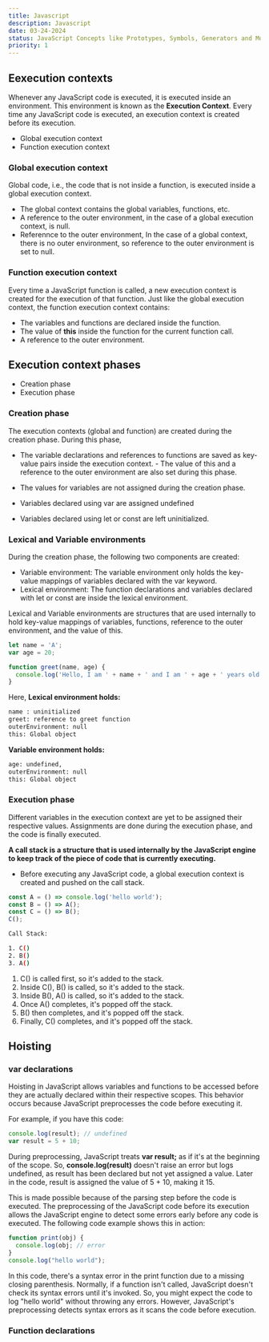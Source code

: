 ```yaml
---
title: Javascript
description: Javascript
date: 03-24-2024
status: JavaScript Concepts like Prototypes, Symbols, Generators and More
priority: 1
---
```


## Eexecution contexts

Whenever any JavaScript code is executed, it is executed inside an environment. This environment is known as the
**Execution Context**. Every time any JavaScript code is executed, an execution context is created
before its execution.

- Global execution context
- Function execution context

### Global execution context

Global code, i.e., the code that is not inside a function, is executed inside a global execution context.

- The global context contains the global variables, functions, etc.
- A reference to the outer environment, in the case of a global execution context, is null.
- Referennce to the outer environment, In the case of a global context, there is no outer environment, so reference to the outer environment is set to null.

### Function execution context

Every time a JavaScript function is called, a new execution context is created for the execution of that function. Just like the global execution context, the function execution context contains:

- The variables and functions are declared inside the function.
- The value of **this** inside the function for the current function call.
- A reference to the outer environment.

## Execution context phases

- Creation phase
- Execution phase

### Creation phase

The execution contexts (global and function) are created during the creation phase. During this phase,

- The variable declarations and references to functions are saved as key-value pairs inside the execution context. - The value of this and a reference to the outer environment are also set during this phase.

- The values for variables are not assigned during the creation phase.
- Variables declared using var are assigned undefined
- Variables declared using let or const are left uninitialized.

### Lexical and Variable environments

During the creation phase, the following two components are created:

- Variable environment: The variable environment only holds the key-value mappings of variables declared with the var keyword.
- Lexical environment: The function declarations and variables declared with let or const are inside the lexical environment.

Lexical and Variable environments are structures that are used internally to hold key-value mappings of variables, functions, reference to the outer environment, and the value of this.

```javascript
let name = 'A';
var age = 20;

function greet(name, age) {
  console.log('Hello, I am ' + name + ' and I am ' + age + ' years old');
}
```

Here,
**Lexical environment holds:**

```bash
name : uninitialized
greet: reference to greet function
outerEnvironment: null
this: Global object
```

**Variable environment holds:**

```bash
age: undefined,
outerEnvironment: null
this: Global object
```

### Execution phase

Different variables in the execution context are yet to be assigned their respective values. Assignments are done during the execution phase, and the code is finally executed.

**A call stack is a structure that is used internally by the JavaScript engine to keep track of the piece
of code that is currently executing.**

- Before executing any JavaScript code, a global execution context is created and pushed on the call
  stack.

```javascript
const A = () => console.log('hello world');
const B = () => A();
const C = () => B();
C();
```

```bash
Call Stack:

1. C()
2. B()
3. A()
```

1. C() is called first, so it's added to the stack.
2. Inside C(), B() is called, so it's added to the stack.
3. Inside B(), A() is called, so it's added to the stack.
4. Once A() completes, it's popped off the stack.
5. B() then completes, and it's popped off the stack.
6. Finally, C() completes, and it's popped off the stack.

## Hoisting

### var declarations

Hoisting in JavaScript allows variables and functions to be accessed before they are actually declared within their respective scopes. This behavior occurs because JavaScript preprocesses the code before executing it.

For example, if you have this code:

```js
console.log(result); // undefined
var result = 5 + 10;
```

During preprocessing, JavaScript treats **var result;** as if it's at the beginning of the scope. So, **console.log(result)** doesn't raise an error but logs undefined, as result has been declared but not yet assigned a value. Later in the code, result is assigned the value of 5 + 10, making it 15.

This is made possible because of the parsing step before the code is executed. The preprocessing of the JavaScript code before its execution allows the JavaScript engine to detect some errors early before any code is executed. The following code example shows this in action:

```js
function print(obj) {
  console.log(obj; // error
}
console.log("hello world");
```

In this code, there's a syntax error in the print function due to a missing closing parenthesis. Normally, if a function isn't called, JavaScript doesn't check its syntax errors until it's invoked. So, you might expect the code to log "hello world" without throwing any errors.
However, JavaScript's preprocessing detects syntax errors as it scans the code before execution.

### Function declarations
